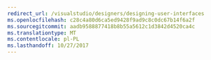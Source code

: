 ```yaml
---
redirect_url: /visualstudio/designers/designing-user-interfaces
ms.openlocfilehash: c28c4a80d6ca5ed9428f9ad9c8c0dc67b14f6a2f
ms.sourcegitcommit: aadb9588877418b8b55a5612c1d3842d4520ca4c
ms.translationtype: MT
ms.contentlocale: pl-PL
ms.lasthandoff: 10/27/2017
---
```

